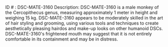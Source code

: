 ID # : DSC-MATE-3160
Description: DSC-MATE-3160 is a male monkey of the Cercopithecus genus, measuring approximately 1 meter in height and weighing 15 kg. DSC-MATE-3160 appears to be moderately skilled in the art of hair styling and grooming, using various tools and techniques to create aesthetically pleasing hairdos and make-up looks on other humanoid DSCs. DSC-MATE-3160's frightened mouth may suggest that it is not entirely comfortable in its containment and may be in distress.